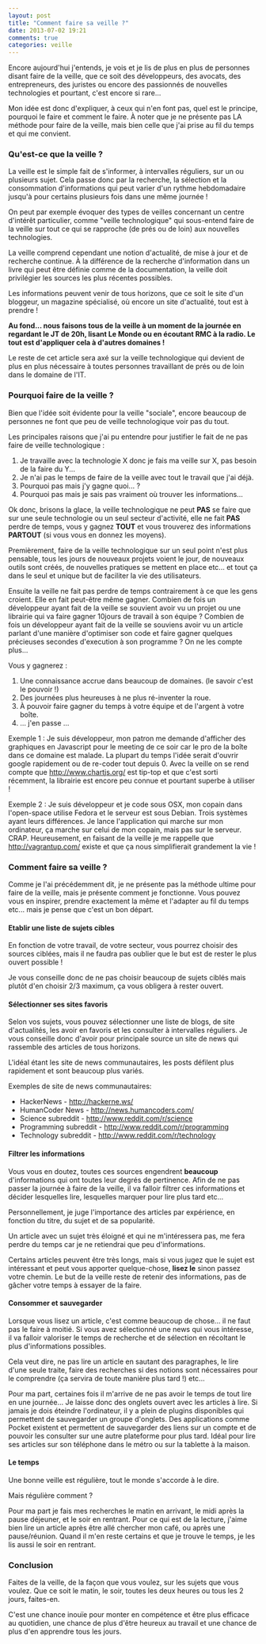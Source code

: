 ```yaml
---
layout: post
title: "Comment faire sa veille ?"
date: 2013-07-02 19:21
comments: true
categories: veille
---
```


Encore aujourd'hui j'entends, je vois et je lis de plus en plus de personnes disant faire de la veille,
que ce soit des développeurs, des avocats, des entrepreneurs, des juristes ou encore des passionnés de nouvelles technologies
et pourtant, c'est encore si rare...

Mon idée est donc d'expliquer, à ceux qui n'en font pas, quel est le principe, pourquoi le faire et comment le faire. À noter que je ne présente pas LA méthode pour faire de la veille, mais bien celle que j'ai prise au fil du temps et qui me convient.

### Qu'est-ce que la veille ?
La veille est le simple fait de s'informer, à intervalles réguliers, sur un ou plusieurs sujet.
Cela passe donc par la recherche, la sélection et la consommation d'informations qui peut varier d'un rythme hebdomadaire jusqu'à pour certains plusieurs fois dans une même journée !

On peut par exemple évoquer des types de veilles concernant un centre d'intérêt particulier, comme "veille technologique" qui sous-entend faire de la veille sur tout ce qui se rapproche (de prés ou de loin) aux nouvelles technologies.

La veille comprend cependant une notion d'actualité, de mise à jour et de recherche continue.
À la différence de la recherche d'information dans un livre qui peut être définie comme de la documentation,
la veille doit privilégier les sources les plus récentes possibles.

Les informations peuvent venir de tous horizons, que ce soit le site d'un bloggeur, un magazine spécialisé, où encore un site d'actualité, tout est à prendre !

**Au fond... nous faisons tous de la veille à un moment de la journée en regardant le JT de 20h, lisant Le Monde ou en écoutant RMC à la radio. Le tout est d'appliquer cela à d'autres domaines !**

Le reste de cet article sera axé sur la veille technologique qui devient de plus en plus nécessaire à toutes personnes travaillant de prés ou de loin dans le domaine de l'IT.

### Pourquoi faire de la veille ?
Bien que l'idée soit évidente pour la veille "sociale", encore beaucoup de personnes ne font que peu de veille technologique voir pas du tout.

Les principales raisons que j'ai pu entendre pour justifier le fait de ne pas faire de veille technologique :

1. Je travaille avec la technologie X donc je fais ma veille sur X, pas besoin de la faire du Y...
2. Je n'ai pas le temps de faire de la veille avec tout le travail que j'ai déjà.
3. Pourquoi pas mais j'y gagne quoi... ?
4. Pourquoi pas mais je sais pas vraiment où trouver les informations...

Ok donc, brisons la glace, la veille technologique ne peut **PAS** se faire que sur une seule technologie ou un seul secteur d'activité, elle ne fait **PAS** perdre de temps, vous y gagnez **TOUT** et vous trouverez des informations **PARTOUT** (si vous vous en donnez les moyens).

Premièrement, faire de la veille technologique sur un seul point n'est plus pensable, tous les jours de nouveaux projets voient le jour, de nouveaux outils sont créés, de nouvelles pratiques se mettent en place etc... et tout ça dans le seul et unique but de faciliter la vie des utilisateurs.

Ensuite la veille ne fait pas perdre de temps contrairement à ce que les gens croient. Elle en fait peut-être même gagner. Combien de fois un développeur ayant fait de la veille se souvient avoir vu un projet ou une librairie qui va faire gagner 10jours de travail à son équipe ? Combien de fois un développeur ayant fait de la veille se souviens avoir vu un article parlant d'une manière d'optimiser son code et faire gagner quelques précieuses secondes d'execution à son programme ?
On ne les compte plus...

Vous y gagnerez :
1. Une connaissance accrue dans beaucoup de domaines. (le savoir c'est le pouvoir !)
2. Des journées plus heureuses à ne plus ré-inventer la roue.
3. À pouvoir faire gagner du temps à votre équipe et de l'argent à votre boîte.
4. ... j'en passe ...

Exemple 1 : Je suis développeur, mon patron me demande d'afficher des graphiques en Javascript pour le meeting de ce soir car le pro de la boîte dans ce domaine est malade. La plupart du temps l'idée serait d'ouvrir google rapidement ou de re-coder tout depuis 0. Avec la veille on se rend compte que http://www.chartjs.org/ est tip-top et que c'est sorti récemment, la librairie est encore peu connue et pourtant superbe à utiliser !

Exemple 2 : Je suis développeur et je code sous OSX, mon copain dans l'open-space utilise Fedora et le serveur est sous Debian. Trois systèmes ayant leurs différences. Je lance l'application qui marche sur mon ordinateur, ça marche sur celui de mon copain, mais pas sur le serveur. CRAP. Heureusement, en faisant de la veille je me rappelle que http://vagrantup.com/ existe et que ça nous simplifierait grandement la vie !

### Comment faire sa veille ?

Comme je l'ai précédemment dit, je ne présente pas la méthode ultime pour faire de la veille, mais je présente comment je fonctionne.
Vous pouvez vous en inspirer, prendre exactement la même et l'adapter au fil du temps etc... mais je pense que c'est un bon départ.

#### Etablir une liste de sujets cibles
En fonction de votre travail, de votre secteur, vous pourrez choisir des sources ciblées,
mais il ne faudra pas oublier que le but est de rester le plus ouvert possible !

Je vous conseille donc de ne pas choisir beaucoup de sujets ciblés mais plutôt d'en choisir 2/3 maximum,
ça vous obligera à rester ouvert.

#### Sélectionner ses sites favoris
Selon vos sujets, vous pouvez sélectionner une liste de blogs, de site d'actualités, les avoir en favoris et les consulter à intervalles réguliers.
Je vous conseille donc d'avoir pour principale source un site de news qui rassemble des articles de tous horizons.

L'idéal étant les site de news communautaires, les posts défilent plus rapidement et sont beaucoup plus variés.

Exemples de site de news communautaires:

 * HackerNews - http://hackerne.ws/
 * HumanCoder News - http://news.humancoders.com/
 * Science subreddit - http://www.reddit.com/r/science
 * Programming subreddit - http://www.reddit.com/r/programming
 * Technology subreddit - http://www.reddit.com/r/technology

#### Filtrer les informations

Vous vous en doutez, toutes ces sources engendrent **beaucoup** d'informations qui ont toutes leur degrés de pertinence.
Afin de ne pas passer la journée à faire de la veille, il va falloir filtrer ces informations et décider lesquelles lire, lesquelles marquer pour lire plus tard etc...

Personnellement, je juge l'importance des articles par expérience, en fonction du titre, du sujet et de sa popularité.

Un article avec un sujet très éloigné et qui ne m'intéressera pas,
me fera perdre du temps car je ne retiendrai que peu d'informations.

Certains articles peuvent être très longs, mais si vous jugez que le sujet est intéressant et peut vous apporter quelque-chose,
**lisez le** sinon passez votre chemin. Le but de la veille reste de retenir des informations,
pas de gâcher votre temps à essayer de la faire.

#### Consommer et sauvegarder

Lorsque vous lisez un article, c'est comme beaucoup de chose... il ne faut pas le faire à moitié.
Si vous avez sélectionné une news qui vous intéresse, il va falloir valoriser le temps de recherche
et de sélection en récoltant le plus d'informations possibles.

Cela veut dire, ne pas lire un article en sautant des paragraphes, le lire d'une seule traite, faire des recherches si des notions sont nécessaires pour le comprendre (ça servira de toute manière plus tard !) etc...

Pour ma part, certaines fois il m'arrive de ne pas avoir le temps de tout lire en une journée... Je laisse donc des onglets ouvert avec les articles à lire. Si jamais je dois éteindre l'ordinateur, il y a plein de plugins disponibles qui permettent de sauvegarder un groupe d'onglets. Des applications comme Pocket existent et permettent de sauvegarder des liens sur un compte et de pouvoir les consulter sur une autre plateforme pour plus tard. Idéal pour lire ses articles sur son téléphone dans le métro ou sur la tablette à la maison.

#### Le temps

Une bonne veille est régulière, tout le monde s'accorde à le dire.

Mais régulière comment ?

Pour ma part je fais mes recherches le matin en arrivant, le midi après la pause déjeuner, et le soir en rentrant. Pour ce qui est de la lecture, j'aime bien lire un article après être allé chercher mon café, ou après une pause/réunion. Quand il m'en reste certains et que je trouve le temps, je les lis aussi le soir en rentrant.

### Conclusion

Faites de la veille, de la façon que vous voulez, sur les sujets que vous voulez. Que ce soit le matin, le soir, toutes les deux heures ou tous les 2 jours, faites-en.

C'est une chance inouïe pour monter en compétence et être plus efficace au quotidien, une chance de plus d'être heureux au travail et une chance de plus d'en apprendre tous les jours.

